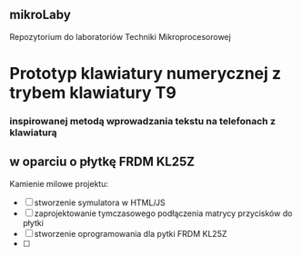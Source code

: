 ## mikroLaby
Repozytorium do laboratoriów Techniki Mikroprocesorowej

# Prototyp klawiatury numerycznej z trybem klawiatury T9
### inspirowanej metodą wprowadzania tekstu na telefonach z klawiaturą
## w oparciu o płytkę FRDM KL25Z

Kamienie milowe projektu:
- [ ] stworzenie symulatora w HTML/JS
- [ ] zaprojektowanie tymczasowego podłączenia matrycy przycisków do płytki
- [ ] stworzenie oprogramowania dla pytki FRDM KL25Z
- [ ] 
